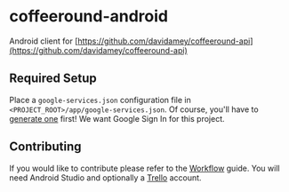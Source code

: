 # coffeeround-android

Android client for [https://github.com/davidamey/coffeeround-api](https://github.com/davidamey/coffeeround-api)

## Required Setup

Place a `google-services.json` configuration file in `<PROJECT_ROOT>/app/google-services.json`. Of course, you'll have to [generate one](https://developers.google.com/mobile/add?platform=android) first! We want Google Sign In for this project.

## Contributing

If you would like to contribute please refer to the [Workflow](WORKFLOW.md) guide. You will need Android Studio and optionally a [Trello](https://trello.com) account.
